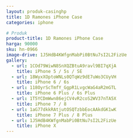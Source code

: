 ```yaml
---
layout: produk-casinghp
title: 1D Ramones iPhone Case
categories: iphone

# Produk
product-title: 1D Ramones iPhone Case
harga: 90000
sku: hn-0966
image-drive: 1J5HdB4KWfgnMabPi0BtNu7sI2L2FizUe
gallery:
  - url: 1COd79WiwN8SnXQZBtuA9ravl9BI7qXjA
    title: iPhone 5 / 5s / SE
  - url: 18WyxXOptoWNLs0QTqWz9dE7uWo3CUyVH
    title: iPhone 6 / 6s
  - url: 118OyrScTmfY_GgpR1LvgcWaG4aR2mGTL
    title: iPhone 6 Plus / 6s Plus
  - url: 1T5YCDmWwn86ejCV4vR2coS2WV37nTA5X
    title: iPhone 7 / 8
  - url: 1aG77dkkRAtjutOSQTzbbEocAAkdGK1wK
    title: iPhone 7 Plus / 8 Plus
  - url: 1J5HdB4KWfgnMabPi0BtNu7sI2L2FizUe
    title: iPhone X
---
```

